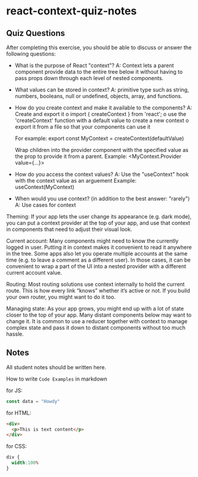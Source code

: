 # react-context-quiz-notes

## Quiz Questions

After completing this exercise, you should be able to discuss or answer the following questions:

- What is the purpose of React "context"?
A: Context lets a parent component provide data to the entire tree below it without having to pass props down through each level of nested components.

- What values can be stored in context?
A: primitive type such as string, numbers, booleans, null or undefined, objects, array, and functions.

- How do you create context and make it available to the components?
A: Create and export it
    o import { createContext } from 'react';
    o use the 'createContext' function with a default value to create a new context
    o export it from a file so that your components can use it

    For example: export const MyContext = createContext(defaultValue)

  Wrap children into the provider component with the specified value as the prop to provide it from a parent.
  Example: <MyContext.Provider value={...}>

- How do you access the context values?
A: Use the "useContext" hook with the context value as an arguement
   Example: useContext(MyContext)

- When would you use context? (in addition to the best answer: "rarely")
A: Use cases for context

Theming: If your app lets the user change its appearance (e.g. dark mode), you can put a context provider at the top of your app, and use that context in components that need to adjust their visual look.

Current account: Many components might need to know the currently logged in user. Putting it in context makes it convenient to read it anywhere in the tree. Some apps also let you operate multiple accounts at the same time (e.g. to leave a comment as a different user). In those cases, it can be convenient to wrap a part of the UI into a nested provider with a different current account value.

Routing: Most routing solutions use context internally to hold the current route. This is how every link “knows” whether it’s active or not. If you build your own router, you might want to do it too.

Managing state: As your app grows, you might end up with a lot of state closer to the top of your app. Many distant components below may want to change it. It is common to use a reducer together with context to manage complex state and pass it down to distant components without too much hassle.

## Notes

All student notes should be written here.


How to write `Code Examples` in markdown

for JS:
```javascript
const data = "Howdy"
```

for HTML:
```html
<div>
  <p>This is text content</p>
</div>
```

for CSS:
```css
div {
  width:100%
}
```
